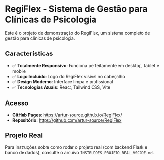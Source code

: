# RegiFlex - Sistema de Gestão para Clínicas de Psicologia

Este é o projeto de demonstração do RegiFlex, um sistema completo de gestão para clínicas de psicologia.

## Características

- ✅ **Totalmente Responsivo**: Funciona perfeitamente em desktop, tablet e mobile
- ✅ **Logo Incluído**: Logo do RegiFlex visível no cabeçalho
- ✅ **Design Moderno**: Interface limpa e profissional
- ✅ **Tecnologias Atuais**: React, Tailwind CSS, Vite

## Acesso

- **GitHub Pages**: https://artur-source.github.io/RegiFlex/
- **Repositório**: https://github.com/artur-source/RegiFlex

## Projeto Real

Para instruções sobre como rodar o projeto real (com backend Flask e banco de dados), consulte o arquivo `INSTRUCOES_PROJETO_REAL_VSCODE.md`.

